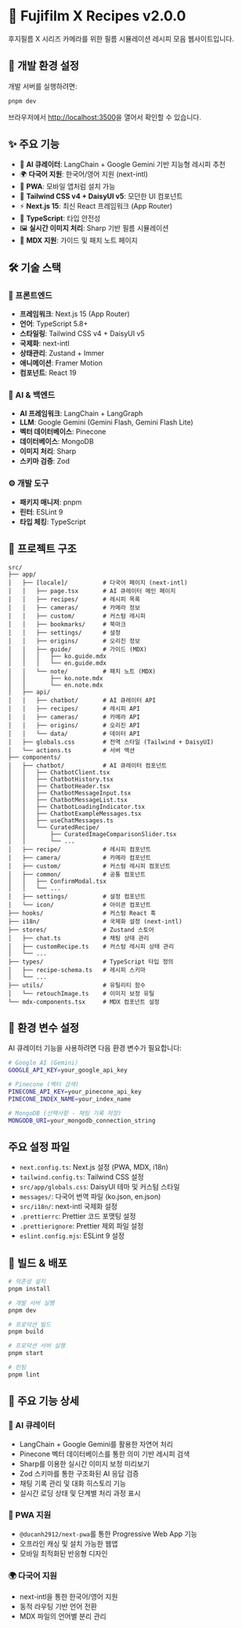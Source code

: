 # 📸 Fujifilm X Recipes v2.0.0

후지필름 X 시리즈 카메라를 위한 필름 시뮬레이션 레시피 모음 웹사이트입니다.

## 🚀 개발 환경 설정

개발 서버를 실행하려면:

```bash
pnpm dev
```

브라우저에서 [http://localhost:3500](http://localhost:3500)을 열어서 확인할 수 있습니다.

## ✨ 주요 기능

- 🤖 **AI 큐레이터**: LangChain + Google Gemini 기반 지능형 레시피 추천
- 🌍 **다국어 지원**: 한국어/영어 지원 (next-intl)
- 📱 **PWA**: 모바일 앱처럼 설치 가능
- 🎨 **Tailwind CSS v4 + DaisyUI v5**: 모던한 UI 컴포넌트
- ⚡ **Next.js 15**: 최신 React 프레임워크 (App Router)
- 🔧 **TypeScript**: 타입 안전성
- 🖼️ **실시간 이미지 처리**: Sharp 기반 필름 시뮬레이션
- 📝 **MDX 지원**: 가이드 및 패치 노트 페이지

## 🛠️ 기술 스택

### 🎨 프론트엔드

- **프레임워크**: Next.js 15 (App Router)
- **언어**: TypeScript 5.8+
- **스타일링**: Tailwind CSS v4 + DaisyUI v5
- **국제화**: next-intl
- **상태관리**: Zustand + Immer
- **애니메이션**: Framer Motion
- **컴포넌트**: React 19

### 🤖 AI & 백엔드

- **AI 프레임워크**: LangChain + LangGraph
- **LLM**: Google Gemini (Gemini Flash, Gemini Flash Lite)
- **벡터 데이터베이스**: Pinecone
- **데이터베이스**: MongoDB
- **이미지 처리**: Sharp
- **스키마 검증**: Zod

### ⚙️ 개발 도구

- **패키지 매니저**: pnpm
- **린터**: ESLint 9
- **타입 체킹**: TypeScript

## 📁 프로젝트 구조

```
src/
├── app/
│   ├── [locale]/          # 다국어 페이지 (next-intl)
│   │   ├── page.tsx       # AI 큐레이터 메인 페이지
│   │   ├── recipes/       # 레시피 목록
│   │   ├── cameras/       # 카메라 정보
│   │   ├── custom/        # 커스텀 레시피
│   │   ├── bookmarks/     # 북마크
│   │   ├── settings/      # 설정
│   │   ├── origins/       # 오리진 정보
│   │   ├── guide/         # 가이드 (MDX)
│   │   │   ├── ko.guide.mdx
│   │   │   └── en.guide.mdx
│   │   └── note/          # 패치 노트 (MDX)
│   │       ├── ko.note.mdx
│   │       └── en.note.mdx
│   ├── api/
│   │   ├── chatbot/       # AI 큐레이터 API
│   │   ├── recipes/       # 레시피 API
│   │   ├── cameras/       # 카메라 API
│   │   ├── origins/       # 오리진 API
│   │   └── data/          # 데이터 API
│   ├── globals.css        # 전역 스타일 (Tailwind + DaisyUI)
│   └── actions.ts         # 서버 액션
├── components/
│   ├── chatbot/           # AI 큐레이터 컴포넌트
│   │   ├── ChatbotClient.tsx
│   │   ├── ChatbotHistory.tsx
│   │   ├── ChatbotHeader.tsx
│   │   ├── ChatbotMessageInput.tsx
│   │   ├── ChatbotMessageList.tsx
│   │   ├── ChatbotLoadingIndicator.tsx
│   │   ├── ChatbotExampleMessages.tsx
│   │   ├── useChatMessages.ts
│   │   └── CuratedRecipe/
│   │       ├── CuratedImageComparisonSlider.tsx
│   │       └── ...
│   ├── recipe/            # 레시피 컴포넌트
│   ├── camera/            # 카메라 컴포넌트
│   ├── custom/            # 커스텀 레시피 컴포넌트
│   ├── common/            # 공통 컴포넌트
│   │   ├── ConfirmModal.tsx
│   │   └── ...
│   ├── settings/          # 설정 컴포넌트
│   └── icon/              # 아이콘 컴포넌트
├── hooks/                 # 커스텀 React 훅
├── i18n/                  # 국제화 설정 (next-intl)
├── stores/                # Zustand 스토어
│   ├── chat.ts            # 채팅 상태 관리
│   ├── customRecipe.ts    # 커스텀 레시피 상태 관리
│   └── ...
├── types/                 # TypeScript 타입 정의
│   ├── recipe-schema.ts   # 레시피 스키마
│   └── ...
├── utils/                 # 유틸리티 함수
│   └── retouchImage.ts    # 이미지 보정 유틸
└── mdx-components.tsx     # MDX 컴포넌트 설정
```

## 🔐 환경 변수 설정

AI 큐레이터 기능을 사용하려면 다음 환경 변수가 필요합니다:

```bash
# Google AI (Gemini)
GOOGLE_API_KEY=your_google_api_key

# Pinecone (벡터 검색)
PINECONE_API_KEY=your_pinecone_api_key
PINECONE_INDEX_NAME=your_index_name

# MongoDB (선택사항 - 채팅 기록 저장)
MONGODB_URI=your_mongodb_connection_string
```

## 주요 설정 파일

- `next.config.ts`: Next.js 설정 (PWA, MDX, i18n)
- `tailwind.config.ts`: Tailwind CSS 설정
- `src/app/globals.css`: DaisyUI 테마 및 커스텀 스타일
- `messages/`: 다국어 번역 파일 (ko.json, en.json)
- `src/i18n/`: next-intl 국제화 설정
- `.prettierrc`: Prettier 코드 포맷팅 설정
- `.prettierignore`: Prettier 제외 파일 설정
- `eslint.config.mjs`: ESLint 9 설정

## 🚀 빌드 & 배포

```bash
# 의존성 설치
pnpm install

# 개발 서버 실행
pnpm dev

# 프로덕션 빌드
pnpm build

# 프로덕션 서버 실행
pnpm start

# 린팅
pnpm lint
```

## 🌟 주요 기능 상세

### 🤖 AI 큐레이터

- LangChain + Google Gemini를 활용한 자연어 처리
- Pinecone 벡터 데이터베이스를 통한 의미 기반 레시피 검색
- Sharp를 이용한 실시간 이미지 보정 미리보기
- Zod 스키마를 통한 구조화된 AI 응답 검증
- 채팅 기록 관리 및 대화 히스토리 기능
- 실시간 로딩 상태 및 단계별 처리 과정 표시

### 📱 PWA 지원

- `@ducanh2912/next-pwa`를 통한 Progressive Web App 기능
- 오프라인 캐싱 및 설치 가능한 웹앱
- 모바일 최적화된 반응형 디자인

### 🌍 다국어 지원

- next-intl을 통한 한국어/영어 지원
- 동적 라우팅 기반 언어 전환
- MDX 파일의 언어별 분리 관리
